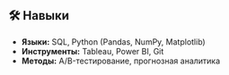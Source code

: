 ## 🛠 Навыки  
- **Языки:** SQL, Python (Pandas, NumPy, Matplotlib)  
- **Инструменты:** Tableau, Power BI, Git  
- **Методы:** A/B-тестирование, прогнозная аналитика  